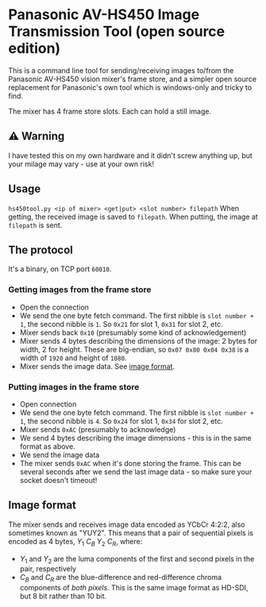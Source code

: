 # Panasonic AV-HS450 Image Transmission Tool (open source edition)

This is a command line tool for sending/receiving images to/from the Panasonic AV-HS450
vision mixer's frame store, and a simpler open source replacement for Panasonic's own
tool which is windows-only and tricky to find.

The mixer has 4 frame store slots. Each can hold a still image.

## ⚠️ Warning
I have tested this on my own hardware and it didn't screw anything up, but your milage
may vary - use at your own risk!

## Usage
`hs450tool.py <ip of mixer> <get|put> <slot number> filepath`
 When getting, the received image is saved to `filepath`. When putting, the image at
 `filepath` is sent.


## The protocol
It's a binary, on TCP port `60010`.

### Getting images from the frame store
- Open the connection
- We send the one byte fetch command. The first nibble is `slot number + 1`, the second
  nibble is `1`. So `0x21` for slot 1, `0x31` for slot 2, etc.
- Mixer sends back `0x10` (presumably some kind of acknowledgement)
- Mixer sends 4 bytes describing the dimensions of the image: 2 bytes for width, 2 for
  height. These are big-endian, so `0x07 0x80 0x04 0x38` is a width of `1920` and
  height of `1080`.
- Mixer sends the image data. See [image format](#image-format).

### Putting images in the frame store
- Open connection
- We send the one byte fetch command. The first nibble is `slot number + 1`, the second
  nibble is `4`. So `0x24` for slot 1, `0x34` for slot 2, etc.
- Mixer sends `0xAC` (presumably to acknowledge)
- We send 4 bytes describing the image dimensions - this is in the same format as above.
- We send the image data
- The mixer sends `0xAC` when it's done storing the frame. This can be several seconds
  after we send the last image data - so make sure your socket doesn't timeout!

## Image format
The mixer sends and receives image data encoded as YCbCr 4:2:2, also sometimes known as
"YUY2". This means that a pair of sequential pixels is encoded as 4 bytes, $Y_1$ $C_B$
$Y_2$ $C_R$, where:
- $Y_1$ and $Y_2$ are the luma components of the first and second pixels in the pair,
  respectively
- $C_B$ and $C_R$ are the blue-difference and red-difference chroma components of *both
  pixels*.
This is the same image format as HD-SDI, but 8 bit rather than 10 bit.


